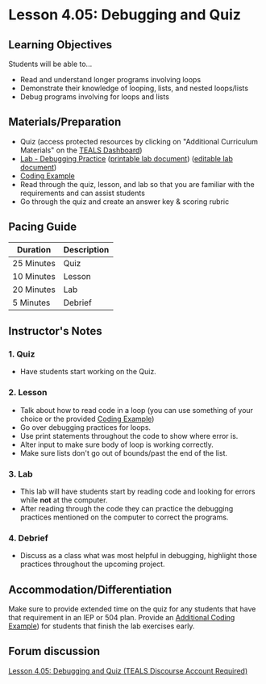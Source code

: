 # Lesson 4.05: Debugging and Quiz

## Learning Objectives

Students will be able to...

* Read and understand longer programs involving loops
* Demonstrate their knowledge of looping, lists, and nested loops/lists
* Debug programs involving for loops and lists

## Materials/Preparation

* Quiz (access protected resources by clicking on "Additional Curriculum Materials" on the [TEALS Dashboard][])
* [Lab - Debugging Practice][] ([printable lab document][]) ([editable lab document][])
* [Coding Example][]
* Read through the quiz, lesson, and lab so that you are familiar with the requirements and can assist students
* Go through the quiz and create an answer key & scoring rubric

## Pacing Guide

| **Duration**   | **Description** |
| ---------- | ----------- |
| 25 Minutes  | Quiz     |
| 10 Minutes | Lesson     |
| 20 Minutes | Lab         |
| 5 Minutes | Debrief     |

## Instructor's Notes

### 1. Quiz

* Have students start working on the Quiz.

### 2. Lesson

* Talk about how to read code in a loop (you can use something of your choice or the provided [Coding Example][])
* Go over debugging practices for loops.
* Use print statements throughout the code to show where error is.
* Alter input to make sure body of loop is working correctly.
* Make sure lists don't go out of bounds/past the end of the list.

### 3. Lab

* This lab will have students start by reading code and looking for errors while **not** at the computer.
* After reading through the code they can practice the debugging practices mentioned on the computer to correct the programs.

### 4. Debrief

* Discuss as a class what was most helpful in debugging, highlight those practices throughout the upcoming project.

## Accommodation/Differentiation

Make sure to provide extended time on the quiz for any students that have that requirement in an IEP or 504 plan.
Provide an [Additional Coding Example]) for students that finish the lab exercises early.

## Forum discussion

[Lesson 4.05: Debugging and Quiz (TEALS Discourse Account Required)](https://forums.tealsk12.org/c/unit-4-looping/lesson-4-05-debugging-and-quiz)

[TEALS Dashboard]:http:/www.tealsk12.org/dashboard
[Lab - Debugging Practice]: lab.md
[Coding Example]: https://raw.githubusercontent.com/TEALSK12/2nd-semester-introduction-to-computer-science/master/units/4_unit/05_lesson/code_example.py
[Additional Coding Example]: https://github.com/TEALSK12/2nd-semester-introduction-to-computer-science/raw/master/units/4_unit/05_lesson/longer_coding_sample.py
[printable lab document]: https://github.com/TEALSK12/2nd-semester-introduction-to-computer-science/raw/master/units/4_unit/05_lesson/lab.pdf
[editable lab document]: https://github.com/TEALSK12/2nd-semester-introduction-to-computer-science/raw/master/units/4_unit/05_lesson/lab.docx
